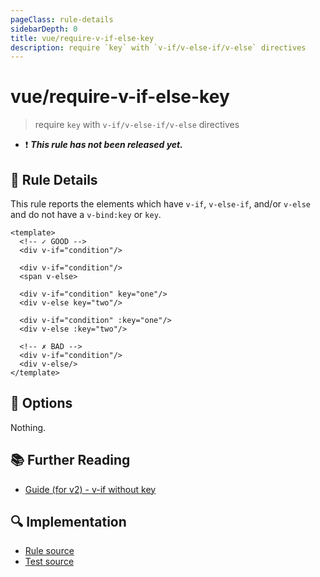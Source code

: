 ```yaml
---
pageClass: rule-details
sidebarDepth: 0
title: vue/require-v-if-else-key
description: require `key` with `v-if/v-else-if/v-else` directives
---
```

# vue/require-v-if-else-key

> require `key` with `v-if/v-else-if/v-else` directives

- :exclamation: <badge text="This rule has not been released yet." vertical="middle" type="error"> ***This rule has not been released yet.*** </badge>

## :book: Rule Details

This rule reports the elements which have `v-if`, `v-else-if`, and/or `v-else` and do not have a `v-bind:key` or `key`.

<eslint-code-block :rules="{'vue/require-v-if-else-key': ['error']}">

```vue
<template>
  <!-- ✓ GOOD -->
  <div v-if="condition"/>

  <div v-if="condition"/>
  <span v-else>

  <div v-if="condition" key="one"/>
  <div v-else key="two"/>

  <div v-if="condition" :key="one"/>
  <div v-else :key="two"/>

  <!-- ✗ BAD -->
  <div v-if="condition"/>
  <div v-else/>
</template>
```

</eslint-code-block>

## :wrench: Options

Nothing.

## :books: Further Reading

- [Guide (for v2) - v-if without key](https://v2.vuejs.org/v2/style-guide/?redirect=true#v-if-v-else-if-v-else-without-key-use-with-caution)

## :mag: Implementation

- [Rule source](https://github.com/vuejs/eslint-plugin-vue/blob/master/lib/rules/require-v-if-else-key.js)
- [Test source](https://github.com/vuejs/eslint-plugin-vue/blob/master/tests/lib/rules/require-v-if-else-key.js)
